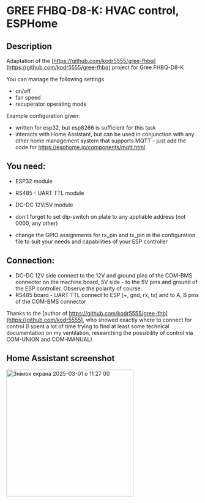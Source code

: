 # GREE FHBQ-D8-K: HVAC control, ESPHome

## Description

Adaptation of the [https://github.com/kodr5555/gree-fhbq](https://github.com/kodr5555/gree-fhbq) project for Gree FHBQ-D8-K

You can manage the following settings
- on/off
- fan speed
- recuperator operating mode

Example configuration given: 
- written for esp32, but esp8266 is sufficient for this task
- interacts with Home Assistant, but can be used in conjunction with any other home management system that supports MQTT - just add the code for https://esphome.io/components/mqtt.html

## You need:
- ESP32 module
- RS485 - UART TTL module

- DC-DC 12V/5V module
- don't forget to set dip-switch on plate to any appliable address (not 0000, any other)
- change the GPIO assignments for rx_pin and tx_pin in the configuration file to suit your needs and capabilities of your ESP controller
  
## Connection:
- DC-DC 12V side connect to the 12V and ground pins of the COM-BMS connector on the machine board, 5V side - to the 5V pins and ground of the ESP controller. Observe the polarity of course.
- RS485 board - UART TTL connect to ESP (+, gnd, rx, tx) and to A, B pins of the COM-BMS connector
   
Thanks to the [author of https://github.com/kodr5555/gree-fhb](https://github.com/kodr5555), who showed exactly where to connect for control (I spent a lot of time trying to find at least some technical documentation on my ventilation, researching the possibility of control via COM-UNION and COM-MANUAL)

## Home Assistant screenshot
<img width="332" alt="Знімок екрана 2025-03-01 о 11 27 00" src="https://github.com/user-attachments/assets/f7ad28ca-6064-4476-9fbe-939753e64e73" />
